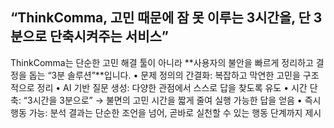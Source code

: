 ## “ThinkComma, 고민 때문에 잠 못 이루는 3시간을, 단 3분으로 단축시켜주는 서비스”

ThinkComma는 단순한 고민 해결 툴이 아니라 **사용자의 불안을 빠르게 정리하고 결정을 돕는 “3분 솔루션”**입니다.
• 문제 정의의 간결화: 복잡하고 막연한 고민을 구조적으로 정리
• AI 기반 질문 생성: 다양한 관점에서 스스로 답을 찾도록 유도
• 시간 단축: “3시간을 3분으로” → 불면의 고민 시간을 짧게 줄여 실행 가능한 답을 얻음
• 즉시 행동 가능: 분석 결과는 단순한 조언을 넘어, 곧바로 실천할 수 있는 행동 단계까지 제시
